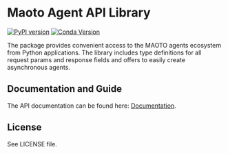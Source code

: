 # Maoto Agent API Library

[![PyPI version](https://img.shields.io/pypi/v/maoto-agent.svg)](https://pypi.org/project/maoto-agent/) [![Conda Version](https://img.shields.io/conda/vn/automaoto/maoto-agent.svg)](https://anaconda.org/automaoto/maoto-agent)

The package provides convenient access to the MAOTO agents ecosystem from Python applications. The library includes type definitions for all request params and response fields and offers to easily create asynchronous agents.

## Documentation and Guide

The API documentation can be found here: [Documentation](https://maoto.world).

## License

See LICENSE file.